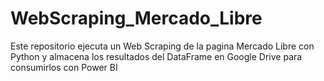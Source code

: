 # WebScraping_Mercado_Libre
Este repositorio ejecuta un Web Scraping de la pagina Mercado Libre con Python y almacena los resultados del DataFrame en Google Drive para consumirlos con Power BI
